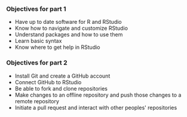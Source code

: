 <h3>Objectives for part 1</h3>
<ul><li>Have up to date software for R and RStudio
<li>Know how to navigate and customize RStudio
<li>Understand packages and how to use them
<li>Learn basic syntax
<li>Know where to get help in RStudio</ul>
<h3>Objectives for part 2</h3>
<ul><li>Install Git and create a GitHub account
<li>Connect GitHub to RStudio
<li>Be able to fork and clone repositories
<li>Make changes to an offline repository and push those changes to a remote repository
<li>Initiate a pull request and interact with other peoples' repositories</ul>
 
